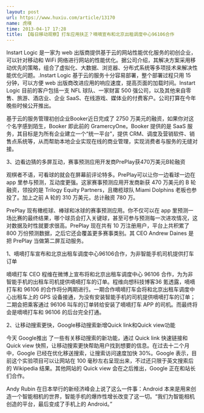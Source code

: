 ```yaml
---
layout: post
url: https://www.huxiu.com/article/13170
name: 虎嗅
time: 2013-04-17 17:28
title: 【每日移动观察】打车应用扶正？嘀嘀宣布和北京出租调度中心96106合作
---
```

Instart Logic 是一家为 web 出版商提供基于云的网站性能优化服务的初创企业，可以针对移动和 WiFi 网络进行网站的性能优化。据公司介绍，其解决方案采用移动优先的策略，组合了虚拟化、大数据、浏览器、分布式系统等多项技术来解决性能优化问题。.Instart Logic 基于云的服务十分容易部署，整个部署过程只用 15 分钟，可以方便 web 出版商改进应用的响应速度，提高页面的加载时间。Instart Logic 目前的客户包括一支 NFL 球队、一家财富 500 强公司，以及其他来自零售、旅游、酒店业、企业 SaaS、在线游戏、媒体业的付费客户。公司打算在今年晚些时候公开推出。

基于云的服务管理初创企业Booker近日完成了 2750 万美元的融资，如果你对这个名字感到陌生，Booker 即此前的 GramercyOne。Booker 提供的是 SaaS 服务，其目标是为所有企业建立一个“统一平台”，提供 CRM、调度及营销软件、销售点系统等，从而帮助本地企业实现在线的商业管理，实现消费者与服务的无缝对接。

3、边看边猜的多屏互动，赛事预测应用开发商PrePlay获470万美元B轮融资

观棋者不语，可看球的就会在屏幕前评论特多。PrePlay可以让你一边看球一边在 app 里参与预测，互动度更强。这家赛事预测应用开发商新获 470 万美元的 B 轮融资，领投的是 Trilogy Equity Partners，且橄榄球队 Miami Dolphins 老板也参投了。加上之前 A 轮的 310 万美元，总计融资 780 万。

PrePlay 现有橄榄球、棒球和冰球的赛事预测应用。你不仅可以在 app 里预测一场比赛的最终结果，哪个球员会打入关键球，甚至可参与预测每一次进攻情况，这对数据及时性就要求很高。PrePlay 现在共有 10 万注册用户，平台上共积累了 800 万份预测数据，之后它还会覆盖更多赛事类别。其 CEO Andrew Daines 是把 PrePlay 当做第二屏互动服务。

1、嘀嘀打车宣布和北京出租车调度中心96106合作，为非智能手机司机提供打车订单

嘀嘀打车 CEO 程维在微博上宣布将和北京出租车调度中心 96106 合作，为为非智能手机的出租车司机提供嘀嘀打车的订单。程维向想科技博客36 氪透露，嘀嘀打车和 96106 的合作将分两期进行。一期合作嘀嘀打车会将和北京出租车调度中心出租车上的 GPS 设备接通，为没有安装智能手机的司机提供嘀嘀打车的订单；二期会把乘客通过 96106 叫车的订单转给安装了嘀嘀打车 APP 的司机。而最终将会是嘀嘀打车和 96106 的后台完全打通。

2、让移动搜索更快，Google移动搜索新增Quick link和Quick view功能

今天 Google推出 了一些有关移动搜索的新功能，通过 Quick link 快速链接和 Quick view 快照，让移动搜索更快帮助用户找到想要的信息。在过去十二个月中，Google 已经在优化移送搜索，让搜索访问速度加快 30%。Google 表示，目前这个实验项目可以让网站在 100 毫秒左右呈现出来，不过还只限于英文搜索后的 Wikipedia 结果。其他网站的 Quick view 会在之后推出，Google 正在和站长们合作。

Andy Rubin 在日本举行的新经济峰会上说了这么一件事：Android 本来是用来创造一个智能相机的世界，智能手机的爆炸性增长改变了这一切。“我们为智能相机创造的平台，最后变成了手机上的 Android。”

